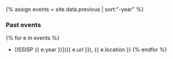 {% assign events = site.data.previous | sort:"-year" %}

### Past events

{% for e in events %}
- [ISSISP {{ e.year }}]({{ e.url }}), {{ e.location }}
{% endfor %}
